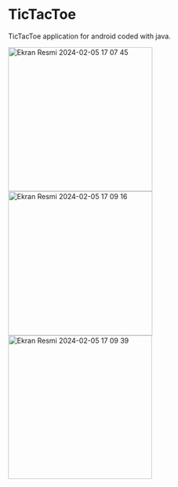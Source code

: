 # TicTacToe
TicTacToe application for android coded with java.

<img width="294" alt="Ekran Resmi 2024-02-05 17 07 45" src="https://github.com/boranonder/TicTacToe/assets/141477330/1e0f1d83-d37c-4e86-93ad-2a7e8a26b90e">
<img width="294" alt="Ekran Resmi 2024-02-05 17 09 16" src="https://github.com/boranonder/TicTacToe/assets/141477330/edda59a6-4363-4495-a267-b595999c11d4">
<img width="293" alt="Ekran Resmi 2024-02-05 17 09 39" src="https://github.com/boranonder/TicTacToe/assets/141477330/2409be08-f4fb-4784-8bc4-0a9c44e1df73">
